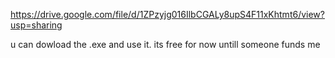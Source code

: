 https://drive.google.com/file/d/1ZPzyjg016IlbCGALy8upS4F11xKhtmt6/view?usp=sharing   


u can dowload the .exe and use it. its free for now untill someone funds me 
